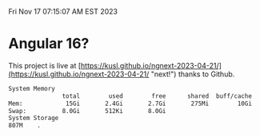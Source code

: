 Fri Nov 17 07:15:07 AM EST 2023

# Angular 16?


This project is live at [https://kusl.github.io/ngnext-2023-04-21/](https://kusl.github.io/ngnext-2023-04-21/ "next!") thanks to Github.

```bash
System Memory
               total        used        free      shared  buff/cache   available
Mem:            15Gi       2.4Gi       2.7Gi       275Mi        10Gi        12Gi
Swap:          8.0Gi       512Ki       8.0Gi
System Storage
807M	.
```
```bash
